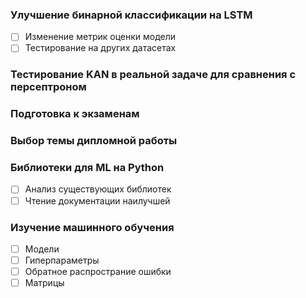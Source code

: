 
### Улучшение бинарной классификации на LSTM
- [ ] Изменение метрик оценки модели
- [ ] Тестирование на других датасетах
### Тестирование KAN в реальной задаче для сравнения с персептроном 

### Подготовка к экзаменам
### Выбор темы дипломной работы
### Библиотеки для ML на Python 
- [ ] Анализ существующих библиотек
- [ ] Чтение документации наилучшей
###  Изучение машинного обучения
- [ ] Модели
- [ ] Гиперпараметры
- [ ] Обратное распространие ошибки	
- [ ] Матрицы
